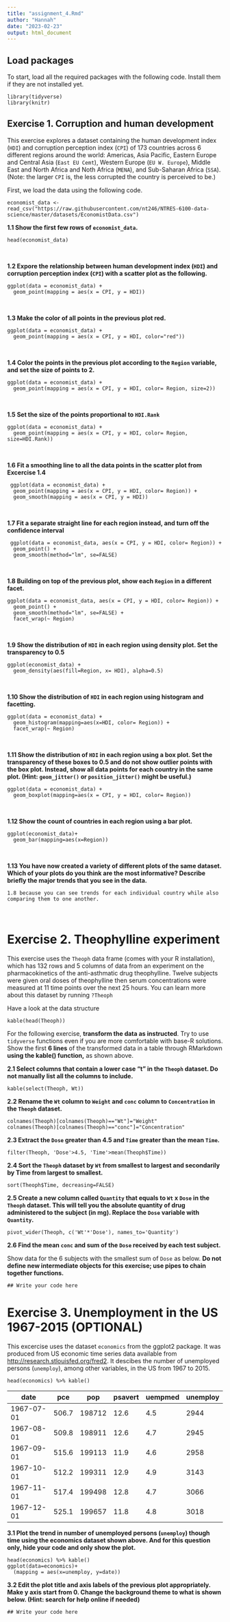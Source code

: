 ```yaml
---
title: "assignment_4.Rmd"
author: "Hannah"
date: "2023-02-23"
output: html_document
---
```


## Load packages
To start, load all the required packages with the following code. Install them if they are not installed yet.
```{r, eval=FALSE}
library(tidyverse)
library(knitr)
``` 

## Exercise 1. Corruption and human development
This exercise explores a dataset containing the human development index (`HDI`) and corruption perception index (`CPI`) of 173 countries across 6 different regions around the world: Americas, Asia Pacific, Eastern Europe and Central Asia (`East EU Cemt`), Western Europe (`EU W. Europe`), Middle East and North Africa and Noth Africa (`MENA`), and Sub-Saharan Africa (`SSA`). (Note: the larger `CPI` is, the less corrupted the country is perceived to be.)


First, we load the data using the following code.
```{r, eval=FALSE}
economist_data <- read_csv("https://raw.githubusercontent.com/nt246/NTRES-6100-data-science/master/datasets/EconomistData.csv")
```

**1.1 Show the first few rows of `economist_data`.**
```{r, eval=FALSE}
head(economist_data)
```
<br> 
  
**1.2 Expore the relationship between human development index (`HDI`) and corruption perception index (`CPI`) with a scatter plot as the following.**
```{r, eval=FALSE}
ggplot(data = economist_data) + 
  geom_point(mapping = aes(x = CPI, y = HDI)) 
```
<br>

**1.3 Make the color of all points in the previous plot red.**
```{r, eval=FALSE}
ggplot(data = economist_data) + 
  geom_point(mapping = aes(x = CPI, y = HDI, color="red")) 
```
<br>

**1.4 Color the points in the previous plot according to the `Region` variable, and set the size of points to 2.**
```{r, eval=FALSE}
ggplot(data = economist_data) + 
  geom_point(mapping = aes(x = CPI, y = HDI, color= Region, size=2)) 
```
<br>

**1.5 Set the size of the points proportional to `HDI.Rank`**
```{r, eval=FALSE}
ggplot(data = economist_data) + 
  geom_point(mapping = aes(x = CPI, y = HDI, color= Region, size=HDI.Rank)) 
```
<br>

**1.6 Fit a smoothing line to all the data points in the scatter plot from Excercise 1.4**
```{r, eval=FALSE}
 ggplot(data = economist_data) + 
  geom_point(mapping = aes(x = CPI, y = HDI, color= Region)) +
  geom_smooth(mapping = aes(x = CPI, y = HDI))
```
<br>

**1.7 Fit a separate straight line for each region instead, and turn off the confidence interval**

```{r, eval=FALSE}
 ggplot(data = economist_data, aes(x = CPI, y = HDI, color= Region)) + 
  geom_point() +
  geom_smooth(method="lm", se=FALSE)
```
<br>

**1.8 Building on top of the previous plot, show each `Region` in a different facet.**
```{r, eval=FALSE}
ggplot(data = economist_data, aes(x = CPI, y = HDI, color= Region)) + 
  geom_point() +
  geom_smooth(method="lm", se=FALSE) +
  facet_wrap(~ Region)
```
<br>

**1.9 Show the distribution of `HDI` in each region using density plot. Set the transparency to 0.5**
```{r, eval=FALSE}
ggplot(economist_data) +
  geom_density(aes(fill=Region, x= HDI), alpha=0.5)
```
<br>

**1.10 Show the distribution of `HDI` in each region using histogram and facetting.**
```{r, eval=FALSE}
ggplot(data = economist_data) + 
  geom_histogram(mapping=aes(x=HDI, color= Region)) +
  facet_wrap(~ Region)
```
<br>

**1.11 Show the distribution of `HDI` in each region using a box plot. Set the transparency of these boxes to 0.5 and do not show outlier points with the box plot. Instead, show all data points for each country in the same plot. (Hint: `geom_jitter()` or `position_jitter()` might be useful.)**
```{r, eval=FALSE}
ggplot(data = economist_data) + 
  geom_boxplot(mapping=aes(x = CPI, y = HDI, color= Region))

```
<br>

**1.12 Show the count of countries in each region using a bar plot.**
```{r, eval=FALSE}
ggplot(economist_data)+
  geom_bar(mapping=aes(x=Region))
```
<br>

**1.13 You have now created a variety of different plots of the same dataset. Which of your plots do you think are the most informative? Describe briefly the major trends that you see in the data.**
```{r, eval=FALSE}
1.8 because you can see trends for each individual country while also comparing them to one another. 
```
<br>


# Exercise 2. Theophylline experiment

This exercise uses the `Theoph` data frame (comes with your R installation), which has 132 rows and 5 columns of data from an experiment on the pharmacokinetics of the anti-asthmatic drug theophylline. Twelve subjects were given oral doses of theophylline then serum concentrations were measured at 11 time points over the next 25 hours. You can learn more about this dataset by running `?Theoph`

Have a look at the data structure
```{r, eval=FALSE}
kable(head(Theoph))
```
For the following exercise, **transform the data as instructed**. Try to use `tidyverse` functions even if you are more comfortable with base-R solutions. Show the first **6 lines** of the transformed data in a table through RMarkdown **using the kable() function,** as shown above.

**2.1 Select columns that contain a lower case “t” in the `Theoph` dataset. Do not manually list all the columns to include.**
```{r, eval=FALSE}
kable(select(Theoph, Wt))
```


**2.2 Rename the `Wt` column to `Weight` and `conc` column to `Concentration` in the `Theoph` dataset.**
```{r, eval=FALSE}
colnames(Theoph)[colnames(Theoph)=="Wt"]="Weight"
colnames(Theoph)[colnames(Theoph)=="conc"]="Concentration"
```


**2.3 Extract the `Dose` greater than 4.5 and `Time` greater than the mean `Time`.**
```{r, eval=FALSE}
filter(Theoph, 'Dose'>4.5, 'Time'>mean(Theoph$Time))
```


**2.4 Sort the `Theoph` dataset by `Wt` from smallest to largest and secondarily by Time from largest to smallest.**
```{r, eval=FALSE}
sort(Theoph$Time, decreasing=FALSE)
```


**2.5 Create a new column called `Quantity` that equals to `Wt` x `Dose` in the `Theoph` dataset. This will tell you the absolute quantity of drug administered to the subject (in mg). Replace the `Dose` variable with `Quantity`.**
```{r, eval=FALSE}
pivot_wider(Theoph, c('Wt'*'Dose'), names_to='Quantity')
```


**2.6 Find the mean `conc` and sum of the `Dose` received by each test subject.**


Show data for the 6 subjects with the smallest sum of `Dose` as below. **Do not define new intermediate objects for this exercise; use pipes to chain together functions.**
```{r, eval=FALSE}
## Write your code here
```

# Exercise 3. Unemployment in the US 1967-2015 (OPTIONAL)
This excercise uses the dataset `economics` from the ggplot2 package. It was produced from US economic time series data available from http://research.stlouisfed.org/fred2. It descibes the number of unemployed persons (`unemploy`), among other variables, in the US from 1967 to 2015.
```{r, eval=FALSE}
head(economics) %>% kable()
```


date       |	pce   |	 pop   | psavert |	uempmed |	unemploy
-----------|--------|--------|---------|----------|---------
1967-07-01 |  506.7 |	198712 | 	12.6   | 	 4.5	  |  2944
1967-08-01 |	509.8	| 198911 | 	12.6 	 |   4.7	  |  2945
1967-09-01 |	515.6	| 199113 | 	11.9	 |   4.6	  |  2958
1967-10-01 |	512.2	| 199311 |	12.9	 |   4.9	  |  3143
1967-11-01 |	517.4	| 199498 |	12.8	 |   4.7	  |  3066
1967-12-01 |	525.1	| 199657 |	11.8	 |   4.8	  |  3018

**3.1 Plot the trend in number of unemployed persons (`unemploy`) though time using the economics dataset shown above. And for this question only, hide your code and only show the plot.**
```{r, eval=FALSE}
head(economics) %>% kable()
ggplot(data=economics)+
  (mapping = aes(x=unemploy, y=date))
```


**3.2 Edit the plot title and axis labels of the previous plot appropriately. Make y axis start from 0. Change the background theme to what is shown below. (Hint: search for help online if needed)**
```{r, eval=FALSE}
## Write your code here
```
